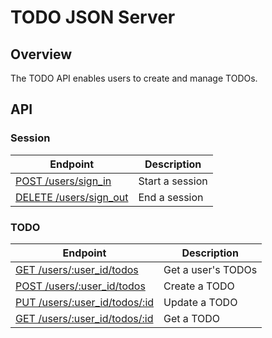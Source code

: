 # TODO JSON Server

## Overview

The TODO API enables users to create and manage TODOs.

## API

### Session

| Endpoint | Description |
| ---- | --------------- |
| [POST /users/sign_in](/doc/session.md#post-userssign_in) | Start a session |
| [DELETE /users/sign_out](/doc/session.md#delete-userssign_out) | End a session |

### TODO

| Endpoint | Description |
| ---- | --------------- |
| [GET /users/:user_id/todos](/doc/todo.md#get-usersuser_idtodos)     | Get a user's TODOs|
| [POST /users/:user_id/todos](doc/todo.md#post-usersuser_idtodos)    | Create a TODO|
| [PUT /users/:user_id/todos/:id](/doc/todo.md#put-usersuser_idtodos) | Update a TODO|
| [GET /users/:user_id/todos/:id](/doc/todo.md#get-usersuser_idtodos) | Get a TODO|
